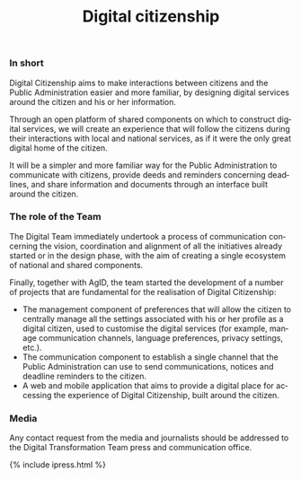 ﻿---
title: Digital citizenship
lang: en
permalink: /en/projects/cittadinanza-digitale.htm
layout: project
ref: cittadinanza-digitale
parent_ref: projects
people: [federico-feroldi]
toc: true
forum_category: cie
forum_limit: 3
---

### In short 

Digital Citizenship aims to make interactions between citizens and the Public Administration easier and more familiar, by designing digital services around the citizen and his or her information.

Through an open platform of shared components on which to construct digital services, we will create an experience that will follow the citizens during their interactions with local and national services, as if it were the only great digital home of the citizen.

It will be a simpler and more familiar way for the Public Administration to communicate with citizens, provide deeds and reminders concerning deadlines, and share information and documents through an interface built around the citizen.

### The role of the Team 

The Digital Team immediately undertook a process of communication concerning the vision, coordination and alignment of all the initiatives already started or in the design phase, with the aim of creating a single ecosystem of national and shared components.

Finally, together with AgID, the team started the development of a number of projects that are fundamental for the realisation of Digital Citizenship: 

* The management component of preferences that will allow the citizen to centrally manage all the settings associated with his or her profile as a digital citizen, used to customise the digital services (for example, manage communication channels, language preferences, privacy settings, etc.).
* The communication component to establish a single channel that the Public Administration can use to send communications, notices and deadline reminders to the citizen.
* A web and mobile application that aims to provide a digital place for accessing the experience of Digital Citizenship, built around the citizen.


### Media 

Any contact request from the media and journalists should be addressed to the
Digital Transformation Team press and communication office. 

{% include ipress.html %}
<div id="content-ipress" data-key="01e87bed-f52e-4d6d-af32-c4ea59fd300a" data-lang="it" data-size="100" data-tag="5"></div>
<script type="text/javascript" src="/js/ipress.js"></script>
